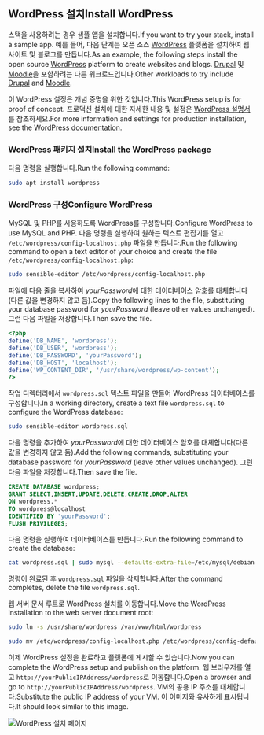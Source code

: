 ## <a name="install-wordpress"></a><span data-ttu-id="642b7-101">WordPress 설치</span><span class="sxs-lookup"><span data-stu-id="642b7-101">Install WordPress</span></span>

<span data-ttu-id="642b7-102">스택을 사용하려는 경우 샘플 앱을 설치합니다.</span><span class="sxs-lookup"><span data-stu-id="642b7-102">If you want to try your stack, install a sample app.</span></span> <span data-ttu-id="642b7-103">예를 들어, 다음 단계는 오픈 소스 [WordPress](https://wordpress.org/) 플랫폼을 설치하여 웹 사이트 및 블로그를 만듭니다.</span><span class="sxs-lookup"><span data-stu-id="642b7-103">As an example, the following steps install the open source [WordPress](https://wordpress.org/) platform to create websites and blogs.</span></span> <span data-ttu-id="642b7-104">[Drupal](http://www.drupal.org) 및 [Moodle](https://moodle.org/)을 포함하려는 다른 워크로드입니다.</span><span class="sxs-lookup"><span data-stu-id="642b7-104">Other workloads to try include [Drupal](http://www.drupal.org) and [Moodle](https://moodle.org/).</span></span> 

<span data-ttu-id="642b7-105">이 WordPress 설정은 개념 증명을 위한 것입니다.</span><span class="sxs-lookup"><span data-stu-id="642b7-105">This WordPress setup is for proof of concept.</span></span> <span data-ttu-id="642b7-106">프로덕션 설치에 대한 자세한 내용 및 설정은 [WordPress 설명서](https://codex.wordpress.org/Main_Page)를 참조하세요.</span><span class="sxs-lookup"><span data-stu-id="642b7-106">For more information and settings for production installation, see the [WordPress documentation](https://codex.wordpress.org/Main_Page).</span></span> 



### <a name="install-the-wordpress-package"></a><span data-ttu-id="642b7-107">WordPress 패키지 설치</span><span class="sxs-lookup"><span data-stu-id="642b7-107">Install the WordPress package</span></span>

<span data-ttu-id="642b7-108">다음 명령을 실행합니다.</span><span class="sxs-lookup"><span data-stu-id="642b7-108">Run the following command:</span></span>

```bash
sudo apt install wordpress
```

### <a name="configure-wordpress"></a><span data-ttu-id="642b7-109">WordPress 구성</span><span class="sxs-lookup"><span data-stu-id="642b7-109">Configure WordPress</span></span>

<span data-ttu-id="642b7-110">MySQL 및 PHP를 사용하도록 WordPress를 구성합니다.</span><span class="sxs-lookup"><span data-stu-id="642b7-110">Configure WordPress to use MySQL and PHP.</span></span> <span data-ttu-id="642b7-111">다음 명령을 실행하여 원하는 텍스트 편집기를 열고 `/etc/wordpress/config-localhost.php` 파일을 만듭니다.</span><span class="sxs-lookup"><span data-stu-id="642b7-111">Run the following command to open a text editor of your choice and create the file `/etc/wordpress/config-localhost.php`:</span></span>

```bash
sudo sensible-editor /etc/wordpress/config-localhost.php
```
<span data-ttu-id="642b7-112">파일에 다음 줄을 복사하여 *yourPassword*에 대한 데이터베이스 암호를 대체합니다(다른 값을 변경하지 않고 둠).</span><span class="sxs-lookup"><span data-stu-id="642b7-112">Copy the following lines to the file, substituting your database password for *yourPassword* (leave other values unchanged).</span></span> <span data-ttu-id="642b7-113">그런 다음 파일을 저장합니다.</span><span class="sxs-lookup"><span data-stu-id="642b7-113">Then save the file.</span></span>

```php
<?php
define('DB_NAME', 'wordpress');
define('DB_USER', 'wordpress');
define('DB_PASSWORD', 'yourPassword');
define('DB_HOST', 'localhost');
define('WP_CONTENT_DIR', '/usr/share/wordpress/wp-content');
?>
```

<span data-ttu-id="642b7-114">작업 디렉터리에서 `wordpress.sql` 텍스트 파일을 만들어 WordPress 데이터베이스를 구성합니다.</span><span class="sxs-lookup"><span data-stu-id="642b7-114">In a working directory, create a text file `wordpress.sql` to configure the WordPress database:</span></span> 

```bash
sudo sensible-editor wordpress.sql
```

<span data-ttu-id="642b7-115">다음 명령을 추가하여 *yourPassword*에 대한 데이터베이스 암호를 대체합니다(다른 값을 변경하지 않고 둠).</span><span class="sxs-lookup"><span data-stu-id="642b7-115">Add the following commands, substituting your database password for *yourPassword* (leave other values unchanged).</span></span> <span data-ttu-id="642b7-116">그런 다음 파일을 저장합니다.</span><span class="sxs-lookup"><span data-stu-id="642b7-116">Then save the file.</span></span>

```sql
CREATE DATABASE wordpress;
GRANT SELECT,INSERT,UPDATE,DELETE,CREATE,DROP,ALTER
ON wordpress.*
TO wordpress@localhost
IDENTIFIED BY 'yourPassword';
FLUSH PRIVILEGES;
```


<span data-ttu-id="642b7-117">다음 명령을 실행하여 데이터베이스를 만듭니다.</span><span class="sxs-lookup"><span data-stu-id="642b7-117">Run the following command to create the database:</span></span>

```bash
cat wordpress.sql | sudo mysql --defaults-extra-file=/etc/mysql/debian.cnf
```

<span data-ttu-id="642b7-118">명령이 완료된 후 `wordpress.sql` 파일을 삭제합니다.</span><span class="sxs-lookup"><span data-stu-id="642b7-118">After the command completes, delete the file `wordpress.sql`.</span></span>

<span data-ttu-id="642b7-119">웹 서버 문서 루트로 WordPress 설치를 이동합니다.</span><span class="sxs-lookup"><span data-stu-id="642b7-119">Move the WordPress installation to the web server document root:</span></span>

```bash
sudo ln -s /usr/share/wordpress /var/www/html/wordpress

sudo mv /etc/wordpress/config-localhost.php /etc/wordpress/config-default.php
```

<span data-ttu-id="642b7-120">이제 WordPress 설정을 완료하고 플랫폼에 게시할 수 있습니다.</span><span class="sxs-lookup"><span data-stu-id="642b7-120">Now you can complete the WordPress setup and publish on the platform.</span></span> <span data-ttu-id="642b7-121">웹 브라우저를 열고 `http://yourPublicIPAddress/wordpress`로 이동합니다.</span><span class="sxs-lookup"><span data-stu-id="642b7-121">Open a browser and go to `http://yourPublicIPAddress/wordpress`.</span></span> <span data-ttu-id="642b7-122">VM의 공용 IP 주소를 대체합니다.</span><span class="sxs-lookup"><span data-stu-id="642b7-122">Substitute the public IP address of your VM.</span></span> <span data-ttu-id="642b7-123">이 이미지와 유사하게 표시됩니다.</span><span class="sxs-lookup"><span data-stu-id="642b7-123">It should look similar to this image.</span></span>

![WordPress 설치 페이지](./media/virtual-machines-linux-tutorial-wordpress/wordpressstartpage.png)